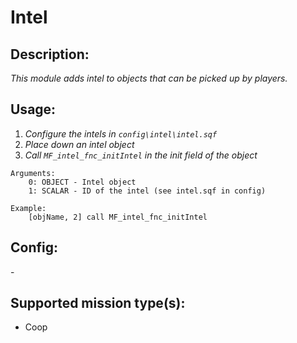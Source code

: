 # Intel
## Description:
_This module adds intel to objects that can be picked up by players._

## Usage:
1. _Configure the intels in `config\intel\intel.sqf`_
2. _Place down an intel object_
3. _Call `MF_intel_fnc_initIntel` in the init field of the object_

```
Arguments:
    0: OBJECT - Intel object
    1: SCALAR - ID of the intel (see intel.sqf in config)

Example:
    [objName, 2] call MF_intel_fnc_initIntel
```

## Config:
\-

## Supported mission type(s):
 - Coop
